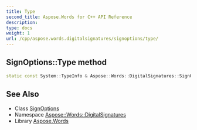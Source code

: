 ```yaml
---
title: Type
second_title: Aspose.Words for C++ API Reference
description: 
type: docs
weight: 1
url: /cpp/aspose.words.digitalsignatures/signoptions/type/
---
```

## SignOptions::Type method




```cpp
static const System::TypeInfo & Aspose::Words::DigitalSignatures::SignOptions::Type()
```

## See Also

* Class [SignOptions](../)
* Namespace [Aspose::Words::DigitalSignatures](../../)
* Library [Aspose.Words](../../../)

